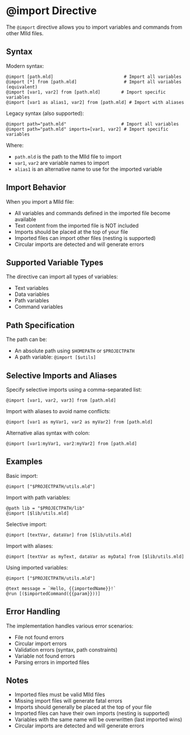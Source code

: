 # @import Directive

The `@import` directive allows you to import variables and commands from other Mlld files.

## Syntax

Modern syntax:
```mlld
@import [path.mld]                           # Import all variables
@import [*] from [path.mld]                  # Import all variables (equivalent)
@import [var1, var2] from [path.mld]        # Import specific variables
@import [var1 as alias1, var2] from [path.mld] # Import with aliases
```

Legacy syntax (also supported):
```mlld
@import path="path.mld"                     # Import all variables
@import path="path.mld" imports=[var1, var2] # Import specific variables
```

Where:
- `path.mld` is the path to the Mlld file to import
- `var1`, `var2` are variable names to import
- `alias1` is an alternative name to use for the imported variable

## Import Behavior

When you import a Mlld file:
- All variables and commands defined in the imported file become available
- Text content from the imported file is NOT included
- Imports should be placed at the top of your file
- Imported files can import other files (nesting is supported)
- Circular imports are detected and will generate errors

## Supported Variable Types

The directive can import all types of variables:
- Text variables
- Data variables
- Path variables
- Command variables

## Path Specification

The path can be:
- An absolute path using `$HOMEPATH` or `$PROJECTPATH`
- A path variable: `@import [$utils]`

## Selective Imports and Aliases

Specify selective imports using a comma-separated list:
```mlld
@import [var1, var2, var3] from [path.mld]
```

Import with aliases to avoid name conflicts:
```mlld
@import [var1 as myVar1, var2 as myVar2] from [path.mld]
```

Alternative alias syntax with colon:
```mlld
@import [var1:myVar1, var2:myVar2] from [path.mld]
```

## Examples

Basic import:
```mlld
@import ["$PROJECTPATH/utils.mld"]
```

Import with path variables:
```mlld
@path lib = "$PROJECTPATH/lib"
@import [$lib/utils.mld]
```

Selective import:
```mlld
@import [textVar, dataVar] from [$lib/utils.mld]
```

Import with aliases:
```mlld
@import [textVar as myText, dataVar as myData] from [$lib/utils.mld]
```

Using imported variables:
```mlld
@import ["$PROJECTPATH/utils.mld"]

@text message = `Hello, {{importedName}}!`
@run [($importedCommand({{param}}))]
```

## Error Handling

The implementation handles various error scenarios:
- File not found errors
- Circular import errors
- Validation errors (syntax, path constraints)
- Variable not found errors
- Parsing errors in imported files

## Notes

- Imported files must be valid Mlld files
- Missing import files will generate fatal errors
- Imports should generally be placed at the top of your file
- Imported files can have their own imports (nesting is supported)
- Variables with the same name will be overwritten (last imported wins)
- Circular imports are detected and will generate errors